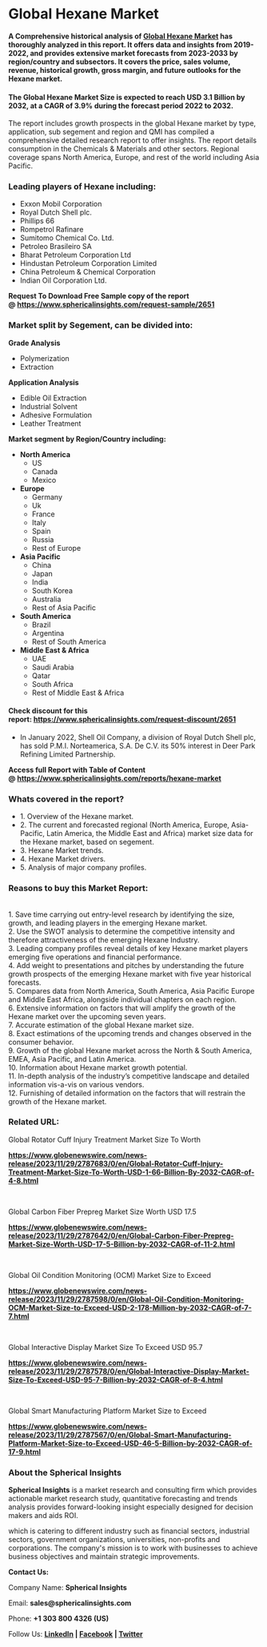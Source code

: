 <h1 class="news-post-title">Global Hexane Market</h1>
<p><strong>A Comprehensive historical analysis of&nbsp;<a href="https://www.sphericalinsights.com/reports/hexane-market" target="_blank" rel="noreferrer noopener">Global Hexane Market</a>&nbsp;has thoroughly analyzed in this report. It offers data and insights from 2019-2022, and provides extensive market forecasts from 2023-2033 by region/country and subsectors. It covers the price, sales volume, revenue, historical growth, gross margin, and future outlooks for the Hexane market.</strong></p>
<h4><strong>The Global Hexane Market Size is expected to reach USD 3.1 Billion by 2032, at a CAGR of 3.9% during the forecast period 2022 to 2032.</strong></h4>
<p>The report includes growth prospects in the global Hexane market by type, application, sub segement and region and QMI has compiled a comprehensive detailed research report to offer insights. The report details consumption in the Chemicals &amp; Materials and other sectors. Regional coverage spans North America, Europe, and rest of the world including Asia Pacific.</p>
<h3><strong>Leading players of Hexane including:</strong></h3>
<ul>
<li>Exxon Mobil Corporation</li>
<li>Royal Dutch Shell plc.</li>
<li>Phillips 66</li>
<li>Rompetrol Rafinare</li>
<li>Sumitomo Chemical Co. Ltd.</li>
<li>Petroleo Brasileiro SA</li>
<li>Bharat Petroleum Corporation Ltd</li>
<li>Hindustan Petroleum Corporation Limited</li>
<li>China Petroleum &amp; Chemical Corporation</li>
<li>Indian Oil Corporation Ltd.</li>
</ul>
<p><strong>Request To Download Free Sample copy of the report @&nbsp;<a href="https://www.sphericalinsights.com/request-sample/2651">https://www.sphericalinsights.com/request-sample/2651</a></strong></p>
<h3><strong>Market split by Segement, can be divided into:</strong></h3>
<p><strong>Grade Analysis</strong></p>
<ul>
<li>Polymerization</li>
<li>Extraction</li>
</ul>
<p><strong>Application Analysis</strong></p>
<ul>
<li>Edible Oil Extraction</li>
<li>Industrial Solvent</li>
<li>Adhesive Formulation</li>
<li>Leather Treatment</li>
</ul>
<p><strong>Market segment by Region/Country including:</strong></p>
<ul>
<li><strong>North America</strong>
<ul>
<li>US</li>
<li>Canada</li>
<li>Mexico</li>
</ul>
</li>
<li><strong>Europe</strong>
<ul>
<li>Germany</li>
<li>Uk</li>
<li>France</li>
<li>Italy</li>
<li>Spain</li>
<li>Russia</li>
<li>Rest of Europe</li>
</ul>
</li>
<li><strong>Asia Pacific</strong>
<ul>
<li>China</li>
<li>Japan</li>
<li>India</li>
<li>South Korea</li>
<li>Australia</li>
<li>Rest of Asia Pacific</li>
</ul>
</li>
<li><strong>South America</strong>
<ul>
<li>Brazil</li>
<li>Argentina</li>
<li>Rest of South America</li>
</ul>
</li>
<li><strong>Middle East &amp; Africa</strong>
<ul>
<li>UAE</li>
<li>Saudi Arabia</li>
<li>Qatar</li>
<li>South Africa</li>
<li>Rest of Middle East &amp; Africa</li>
</ul>
</li>
</ul>
<h4>Check discount for this report:&nbsp;<a href="https://www.sphericalinsights.com/request-discount/2651">https://www.sphericalinsights.com/request-discount/2651</a></h4>
<ul>
<li>In January 2022, Shell Oil Company, a division of Royal Dutch Shell plc, has sold P.M.I. Norteamerica, S.A. De C.V. its 50% interest in Deer Park Refining Limited Partnership.</li>
</ul>
<p><strong>Access full Report with Table of Content @&nbsp;<a href="https://www.sphericalinsights.com/reports/hexane-market">https://www.sphericalinsights.com/reports/hexane-market</a>&nbsp;</strong></p>
<h3><strong>Whats covered in the report?</strong></h3>
<ul>
<li>1. Overview of the Hexane market.</li>
<li>2. The current and forecasted regional (North America, Europe, Asia-Pacific, Latin America, the Middle East and Africa) market size data for the Hexane market, based on segement.</li>
<li>3. Hexane Market trends.</li>
<li>4. Hexane Market drivers.</li>
<li>5. Analysis of major company profiles.</li>
</ul>
<h3><strong>Reasons to buy this Market Report:</strong></h3>
<p><br />1. Save time carrying out entry-level research by identifying the size, growth, and leading players in the emerging Hexane market.<br />2. Use the SWOT analysis to determine the competitive intensity and therefore attractiveness of the emerging Hexane Industry.<br />3. Leading company profiles reveal details of key Hexane market players emerging five operations and financial performance.<br />4. Add weight to presentations and pitches by understanding the future growth prospects of the emerging Hexane market with five year historical forecasts.<br />5. Compares data from North America, South America, Asia Pacific Europe and Middle East Africa, alongside individual chapters on each region.<br />6. Extensive information on factors that will amplify the growth of the Hexane market over the upcoming seven years.<br />7. Accurate estimation of the global Hexane market size.<br />8. Exact estimations of the upcoming trends and changes observed in the consumer behavior.<br />9. Growth of the global Hexane market across the North &amp; South America, EMEA, Asia Pacific, and Latin America.<br />10. Information about Hexane market growth potential.<br />11. In-depth analysis of the industry&rsquo;s competitive landscape and detailed information vis-a-vis on various vendors.<br />12. Furnishing of detailed information on the factors that will restrain the growth of the Hexane market.</p>
<h3><strong>Related URL:</strong></h3>
<p>Global Rotator Cuff Injury Treatment Market Size To Worth</p>
<p><strong><a href="https://www.globenewswire.com/news-release/2023/11/29/2787683/0/en/Global-Rotator-Cuff-Injury-Treatment-Market-Size-To-Worth-USD-1-66-Billion-By-2032-CAGR-of-4-8.html">https://www.globenewswire.com/news-release/2023/11/29/2787683/0/en/Global-Rotator-Cuff-Injury-Treatment-Market-Size-To-Worth-USD-1-66-Billion-By-2032-CAGR-of-4-8.html</a>&nbsp;</strong></p>
<p>&nbsp;</p>
<p>Global Carbon Fiber Prepreg Market Size Worth USD 17.5</p>
<p><strong><a href="https://www.globenewswire.com/news-release/2023/11/29/2787642/0/en/Global-Carbon-Fiber-Prepreg-Market-Size-Worth-USD-17-5-Billion-by-2032-CAGR-of-11-2.html">https://www.globenewswire.com/news-release/2023/11/29/2787642/0/en/Global-Carbon-Fiber-Prepreg-Market-Size-Worth-USD-17-5-Billion-by-2032-CAGR-of-11-2.html</a>&nbsp;</strong></p>
<p>&nbsp;</p>
<p>Global Oil Condition Monitoring (OCM) Market Size to Exceed</p>
<p><strong><a href="https://www.globenewswire.com/news-release/2023/11/29/2787598/0/en/Global-Oil-Condition-Monitoring-OCM-Market-Size-to-Exceed-USD-2-178-Million-by-2032-CAGR-of-7-7.html">https://www.globenewswire.com/news-release/2023/11/29/2787598/0/en/Global-Oil-Condition-Monitoring-OCM-Market-Size-to-Exceed-USD-2-178-Million-by-2032-CAGR-of-7-7.html</a>&nbsp;</strong></p>
<p>&nbsp;</p>
<p>Global Interactive Display Market Size To Exceed USD 95.7</p>
<p><strong><a href="https://www.globenewswire.com/news-release/2023/11/29/2787578/0/en/Global-Interactive-Display-Market-Size-To-Exceed-USD-95-7-Billion-by-2032-CAGR-of-8-4.html">https://www.globenewswire.com/news-release/2023/11/29/2787578/0/en/Global-Interactive-Display-Market-Size-To-Exceed-USD-95-7-Billion-by-2032-CAGR-of-8-4.html</a>&nbsp;</strong></p>
<p>&nbsp;</p>
<p>Global Smart Manufacturing Platform Market Size to Exceed</p>
<p><strong><a href="https://www.globenewswire.com/news-release/2023/11/29/2787567/0/en/Global-Smart-Manufacturing-Platform-Market-Size-to-Exceed-USD-46-5-Billion-by-2032-CAGR-of-17-9.html">https://www.globenewswire.com/news-release/2023/11/29/2787567/0/en/Global-Smart-Manufacturing-Platform-Market-Size-to-Exceed-USD-46-5-Billion-by-2032-CAGR-of-17-9.html</a>&nbsp;</strong></p>
<h3><strong>About the Spherical Insights</strong></h3>
<p><strong>Spherical Insights</strong>&nbsp;is a market research and consulting firm which provides actionable market research study, quantitative forecasting and trends analysis provides forward-looking insight especially designed for decision makers and aids ROI.</p>
<p>which is catering to different industry such as financial sectors, industrial sectors, government organizations, universities, non-profits and corporations. The company's mission is to work with businesses to achieve business objectives and maintain strategic improvements.</p>
<p><strong>Contact Us:</strong></p>
<p>Company Name:&nbsp;<strong>Spherical Insights</strong></p>
<p>Email:&nbsp;<strong>sales@sphericalinsights.com</strong></p>
<p>Phone:&nbsp;<strong>+1 303 800 4326 (US)</strong></p>
<p>Follow Us:&nbsp;<strong><a href="https://www.linkedin.com/company/spherical-insight/"><u>LinkedIn</u></a>&nbsp;|&nbsp;<a href="https://www.facebook.com/sphericalinsights22"><u>Facebook</u></a>&nbsp;|&nbsp;<a href="https://twitter.com/SInsights_US"><u>Twitter</u></a></strong></p>
